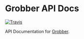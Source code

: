 # Grobber API Docs
[![Travis][travis-shield]][travis-url]

API Documentation for [Grobber].

[grobber]: https://github.com/MyAnimeStream/grobber
[travis-shield]: https://travis-ci.org/MyAnimeStream/grobber-api-docs.svg?branch=master
[travis-url]: https://travis-ci.org/MyAnimeStream/grobber-api-docs